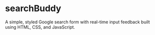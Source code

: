 # searchBuddy
A simple, styled Google search form with real-time input feedback built using HTML, CSS, and JavaScript.
